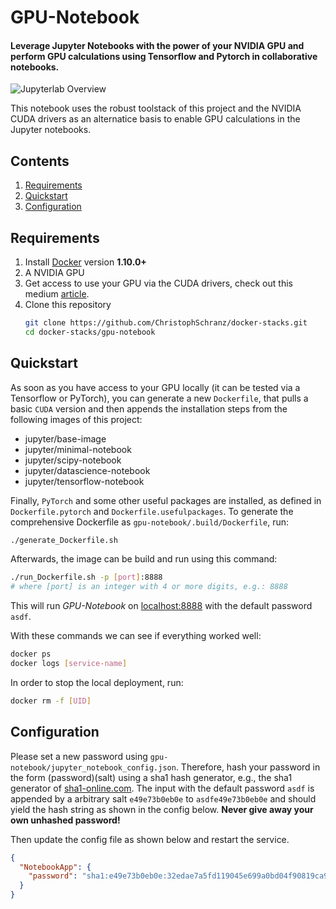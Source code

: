 # GPU-Notebook
#### Leverage Jupyter Notebooks with the power of your NVIDIA GPU and perform GPU calculations using Tensorflow and Pytorch in collaborative notebooks. 

![Jupyterlab Overview](/extra/jupyterlab-overview.png)

This notebook uses the robust toolstack of this project 
and the NVIDIA CUDA drivers as an alternatice basis 
to enable GPU calculations in the Jupyter notebooks.

## Contents

1. [Requirements](#requirements)
2. [Quickstart](#quickstart)
4. [Configuration](#configuration)


## Requirements

1.  Install [Docker](https://www.docker.com/community-edition#/download) version **1.10.0+**
3.  A NVIDIA GPU
3.  Get access to use your GPU via the CUDA drivers, 
    check out this medium [article](https://medium.com/@christoph.schranz/set-up-your-own-gpu-based-jupyterlab-e0d45fcacf43).
4.  Clone this repository
    ```bash
    git clone https://github.com/ChristophSchranz/docker-stacks.git
    cd docker-stacks/gpu-notebook
    ```

## Quickstart

As soon as you have access to your GPU locally 
(it can be tested via a Tensorflow or PyTorch), 
you can generate a new `Dockerfile`, that pulls a basic `CUDA` version 
and then appends the installation steps from the following images of this project:

* jupyter/base-image
* jupyter/minimal-notebook
* jupyter/scipy-notebook
* jupyter/datascience-notebook
* jupyter/tensorflow-notebook

Finally, `PyTorch` and some other useful packages are installed, 
as defined in `Dockerfile.pytorch` and `Dockerfile.usefulpackages`.
To generate the comprehensive Dockerfile as `gpu-notebook/.build/Dockerfile`, run:

```bash
./generate_Dockerfile.sh
```
  
Afterwards, the image can be build and run using this command:
```bash
./run_Dockerfile.sh -p [port]:8888  
# where [port] is an integer with 4 or more digits, e.g.: 8888
```
This will run *GPU-Notebook* on [localhost:8888](http://localhost:8888) 
with the default password `asdf`. 

With these commands we can see if everything worked well:
```bash
docker ps
docker logs [service-name]
```

In order to stop the local deployment, run:

  ```bash
  docker rm -f [UID] 
  ```
 

## Configuration

Please set a new password using `gpu-notebook/jupyter_notebook_config.json`.
Therefore, hash your password in the form (password)(salt) using a sha1 hash generator, e.g., the sha1 generator of [sha1-online.com](http://www.sha1-online.com/). 
The input with the default password `asdf` is appended by a arbitrary salt `e49e73b0eb0e` to `asdfe49e73b0eb0e` and should yield the hash string as shown in the config below.
**Never give away your own unhashed password!**

Then update the config file as shown below and restart the service.

```json
{
  "NotebookApp": {
    "password": "sha1:e49e73b0eb0e:32edae7a5fd119045e699a0bd04f90819ca90cd6"
  }
}
```
